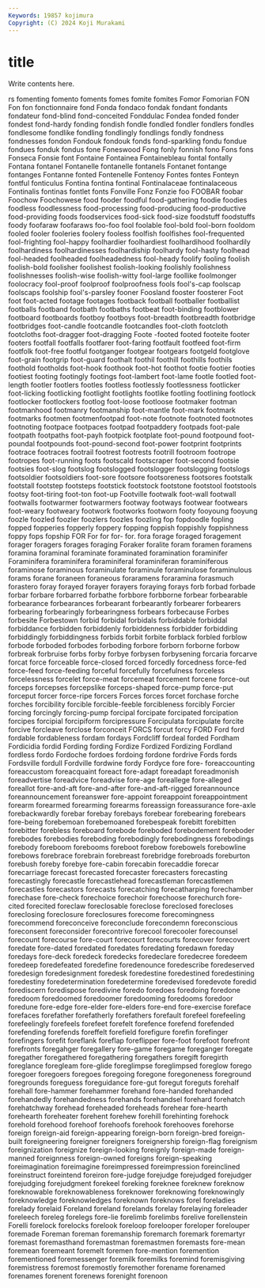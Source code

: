 ```yaml
---
Keywords: 19857 kojimura
Copyright: (C) 2024 Koji Murakami
---
```


# title

Write contents here.



rs fomenting fomento foments fomes fomite
fomites Fomor Fomorian FON Fon fon fonctionnaire fond Fonda fondaco
fondak fondant fondants fondateur fond-blind fond-conceited Fonddulac Fondea fonded fonder
fondest fond-hardy fonding fondish fondle fondled fondler fondlers fondles fondlesome
fondlike fondling fondlingly fondlings fondly fondness fondnesses fondon Fondouk fondouk
fonds fond-sparkling fondu fondue fondues fonduk fondus fone Foneswood Fong
fonly fonnish fono Fons fons Fonseca Fonsie font Fontaine Fontainea
Fontainebleau fontal fontally Fontana fontanel Fontanelle fontanelle fontanels Fontanet fontange
fontanges Fontanne fonted Fontenelle Fontenoy Fontes fontes Fonteyn fontful fonticulus
Fontina fontina fontinal Fontinalaceae fontinalaceous Fontinalis fontinas fontlet fonts Fonville
Fonz Fonzie foo FOOBAR foobar Foochow Foochowese food fooder foodful
food-gathering foodie foodies foodless foodlessness food-processing food-producing food-productive food-providing foods
foodservices food-sick food-size foodstuff foodstuffs foody foofaraw foofaraws foo-foo fool
foolable fool-bold fool-born fooldom fooled fooler fooleries foolery fooless foolfish
foolfishes fool-frequented fool-frighting fool-happy foolhardier foolhardiest foolhardihood foolhardily foolhardiness foolhardinesses
foolhardiship foolhardy fool-hasty foolhead fool-headed foolheaded foolheadedness fool-heady foolify fooling
foolish foolish-bold foolisher foolishest foolish-looking foolishly foolishness foolishnesses foolish-wise foolish-witty
fool-large foollike foolmonger foolocracy fool-proof foolproof foolproofness fools fool's-cap foolscap
foolscaps foolship fool's-parsley fooner Foosland fooster foosterer Foot foot foot-acted
footage footages footback football footballer footballist footballs footband footbath footbaths
footbeat foot-binding footblower footboard footboards footboy footboys foot-breadth footbreadth footbridge
footbridges foot-candle footcandle footcandles foot-cloth footcloth footcloths foot-dragger foot-dragging Foote
-footed footed footeite footer footers footfall footfalls footfarer foot-faring footfault
footfeed foot-firm footfolk foot-free footful footganger footgear footgears footgeld footglove
foot-grain footgrip foot-guard foothalt foothil foothill foothills foothils foothold footholds
foot-hook foothook foot-hot foothot footie footier footies footiest footing footingly
footings foot-lambert foot-lame footle footled foot-length footler footlers footles footless
footlessly footlessness footlicker foot-licking footlicking footlight footlights footlike footling footlining
footlock footlocker footlockers footlog foot-loose footloose footmaker footman footmanhood footmanry
footmanship foot-mantle foot-mark footmark footmarks footmen footmenfootpad foot-note footnote footnoted
footnotes footnoting footpace footpaces footpad footpaddery footpads foot-pale footpath footpaths
foot-payh footpick footplate foot-pound footpound foot-poundal footpounds foot-pound-second foot-power footprint
footprints footrace footraces footrail footrest footrests footrill footroom footrope footropes
foot-running foots footscald footscraper foot-second footsie footsies foot-slog footslog footslogged
footslogger footslogging footslogs footsoldier footsoldiers foot-sore footsore footsoreness footsores footstalk
footstall footstep footsteps footstick footstock footstone footstool footstools footsy foot-tiring
foot-ton foot-up Footville footwalk foot-wall footwall footwalls footwarmer footwarmers footway
footways footwear footwears foot-weary footweary footwork footworks footworn footy fooyoung
fooyung foozle foozled foozler foozlers foozles foozling fop fopdoodle fopling
fopped fopperies fopperly foppery fopping foppish foppishly foppishness foppy fops
fopship FOR For for for- for. fora forage foraged foragement
forager foragers forages foraging Foraker foralite foram foramen foramens foramina
foraminal foraminate foraminated foramination foraminifer Foraminifera foraminifera foraminiferal foraminiferan foraminiferous
foraminose foraminous foraminulate foraminule foraminulose foraminulous forams forane foraneen foraneous
foraramens foraramina forasmuch forastero foray forayed forayer forayers foraying forays
forb forbad forbade forbar forbare forbarred forbathe forbbore forbborne forbear
forbearable forbearance forbearances forbearant forbearantly forbearer forbearers forbearing forbearingly forbearingness
forbears forbecause Forbes forbesite Forbestown forbid forbidal forbidals forbiddable forbiddal
forbiddance forbidden forbiddenly forbiddenness forbidder forbidding forbiddingly forbiddingness forbids forbit
forbite forblack forbled forblow forbode forboded forbodes forboding forbore forborn
forborne forbow forbreak forbruise forbs forby forbye forbysen forbysening forcaria
forcarve forcat force forceable force-closed forced forcedly forcedness force-fed force-feed
force-feeding forceful forcefully forcefulness forceless forcelessness forcelet force-meat forcemeat forcement
forcene force-out forceps forcepses forcepslike forceps-shaped force-pump force-put forceput forcer
force-ripe forcers Forces forces forcet forchase forche forches forcibility forcible
forcible-feeble forcibleness forcibly Forcier forcing forcingly forcing-pump forcipal forcipate forcipated
forcipation forcipes forcipial forcipiform forcipressure Forcipulata forcipulate forcite forcive forcleave
forclose forconceit FORCS forcut forcy FORD Ford ford fordable fordableness
fordam fordays Fordcliff fordeal forded Fordham Fordicidia fordid Fording fording
Fordize Fordized Fordizing Fordland fordless fordo Fordoche fordoes fordoing fordone
fordrive Fords fords Fordsville fordull Fordville fordwine fordy Fordyce fore
fore- foreaccounting foreaccustom foreacquaint foreact fore-adapt foreadapt foreadmonish foreadvertise foreadvice
foreadvise fore-age foreallege fore-alleged foreallot fore-and-aft fore-and-after fore-and-aft-rigged foreannounce foreannouncement
foreanswer fore-appoint foreappoint foreappointment forearm forearmed forearming forearms foreassign foreassurance
fore-axle forebackwardly forebar forebay forebays forebear forebearing forebears fore-being forebemoan
forebemoaned forebespeak forebitt forebitten forebitter forebless foreboard forebode foreboded forebodement
foreboder forebodes forebodies foreboding forebodingly forebodingness forebodings forebody foreboom forebooms
foreboot forebow forebowels forebowline forebows forebrace forebrain forebreast forebridge forebroads
foreburton forebush foreby forebye fore-cabin forecabin forecaddie forecar forecarriage forecast
forecasted forecaster forecasters forecasting forecastingly forecastle forecastlehead forecastleman forecastlemen forecastles
forecastors forecasts forecatching forecatharping forechamber forechase fore-check forechoice forechoir forechoose
forechurch fore-cited forecited foreclaw foreclosable foreclose foreclosed forecloses foreclosing foreclosure
foreclosures forecome forecomingness forecommend foreconceive foreconclude forecondemn foreconscious foreconsent foreconsider
forecontrive forecool forecooler forecounsel forecount forecourse fore-court forecourt forecourts forecover
forecovert foredate fore-dated foredated foredates foredating foredawn foreday foredays fore-deck
foredeck foredecks foredeclare foredecree foredeem foredeep foredefeated foredefine foredenounce foredescribe
foredeserved foredesign foredesignment foredesk foredestine foredestined foredestining foredestiny foredetermination foredetermine
foredevised foredevote foredid forediscern foredispose foredivine foredo foredoes foredoing foredone
foredoom foredoomed foredoomer foredooming foredooms foredoor foredune fore-edge fore-elder fore-elders
fore-end fore-exercise foreface forefaces forefather forefatherly forefathers forefault forefeel forefeeling
forefeelingly forefeels forefeet forefelt forefence forefend forefended forefending forefends foreffelt
forefield forefigure forefin forefinger forefingers forefit foreflank foreflap foreflipper fore-foot
forefoot forefront forefronts foregahger foregallery fore-game foregame foreganger foregate foregather
foregathered foregathering foregathers foregift foregirth foreglance foregleam fore-glide foreglimpse foreglimpsed
foreglow forego foregoer foregoers foregoes foregoing foregone foregoneness foreground foregrounds
foreguess foreguidance fore-gut foregut foreguts forehalf forehall fore-hammer forehammer forehand
fore-handed forehanded forehandedly forehandedness forehands forehandsel forehard forehatch forehatchway forehead
foreheaded foreheads forehear fore-hearth forehearth foreheater forehent forehew forehill forehinting
forehock forehold forehood forehoof forehoofs forehook forehooves forehorse foreign foreign-aid
foreign-appearing foreign-born foreign-bred foreign-built foreigneering foreigner foreigners foreignership foreign-flag foreignism
foreignization foreignize foreign-looking foreignly foreign-made foreign-manned foreignness foreign-owned foreigns foreign-speaking
foreimagination foreimagine foreimpressed foreimpression foreinclined foreinstruct foreintend foreiron fore-judge forejudge
forejudged forejudger forejudging forejudgment forekeel foreking foreknee foreknew foreknow foreknowable
foreknowableness foreknower foreknowing foreknowingly foreknowledge foreknowledges foreknown foreknows forel foreladies
forelady forelaid Foreland foreland forelands forelay forelaying foreleader foreleech foreleg
forelegs fore-lie forelimb forelimbs forelive forellenstein Forelli forelock forelocks forelook
foreloop forelooper foreloper forelouper foremade Foreman foreman foremanship foremarch foremark
foremartyr foremast foremasthand foremastman foremastmen foremasts fore-mean foremean foremeant foremelt
foremen fore-mention foremention forementioned foremessenger foremilk foremilks foremind foremisgiving foremistress
foremost foremostly foremother forename forenamed forenames forenent forenews forenight forenoon
